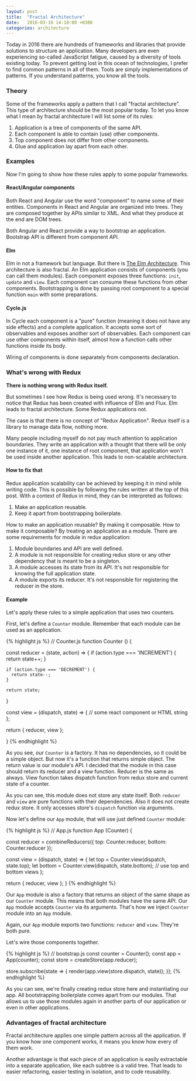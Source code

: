 ```yaml
---
layout: post
title:  "Fractal Architecture"
date:   2016-03-16 14:10:00 +0300
categories: architecture
---
```


Today in 2016 there are hundreds of frameworks and libraries that provide solutions to structure an application.
Many developers are even experiencing so-called JavaScript fatigue, caused by a diversity of tools existing today.
To prevent getting lost in this ocean of technologies, I prefer to find common patterns in all of them.
Tools are simply implementations of patterns.
If you understand patterns, you know all the tools.

### Theory

Some of the frameworks apply a pattern that I call "fractal architecture".
This type of architecture should be the most popular today.
To let you know what I mean by fractal architecture I will list some of its rules:

1. Application is a tree of components of the same API.
2. Each component is able to contain (use) other components.
3. Top component does not differ from other components.
4. Glue and application lay apart from each other.

### Examples

Now I'm going to show how these rules apply to some popular frameworks.

#### React/Angular components

Both React and Angular use the word "component" to name some of their entities.
Components in React and Angular are organized into trees.
They are composed together by APIs similar to XML.
And what they produce at the end are DOM trees.

Both Angular and React provide a way to bootstrap an application.
Bootstrap API is different from component API.

#### Elm

Elm in not a framework but language.
But there is [The Elm Architecture](https://github.com/evancz/elm-architecture-tutorial).
This architecture is also fractal.
An Elm application consists of components (you can call them modules).
Each component exposes three functions: `init`, `update` and `view`.
Each component can consume these functions from other components.
Bootstrapping is done by passing root component to a special function `main` with some preparations.


#### Cycle.js

In Cycle each component is a "pure" function (meaning it does not have any side effects) and a complete application.
It accepts some sort of observables and exposes another sort of observables.
Each component can use other components within itself, almost how a function calls other functions inside its body.

Wiring of components is done separately from components declaration.

### What's wrong with Redux

**There is nothing wrong with Redux itself.**

But sometimes I see how Redux is being used wrong.
It's necessary to notice that Redux has been created with influence of Elm and Flux.
Elm leads to fractal architecture. Some Redux applications not.

The case is that there is no concept of "Redux Application".
Redux itself is a library to manage data flow, nothing more.

Many people including myself do not pay much attention to application boundaries.
They write an application with a thought that there will be only one instance of it,
one instance of root component, that application won't be used inside another application.
This leads to non-scalable architecture.

#### How to fix that

Redux application scalability can be achieved by keeping it in mind while writing code.
This is possible by following the rules written at the top of this post.
With a context of Redux in mind, they can be interpreted as follows:

1. Make an application reusable.
2. Keep it apart from bootstrapping boilerplate.

How to make an application reusable?
By making it composable.
How to make it composable?
By treating an application as a module.
There are some requirements for module in redux application:

1. Module boundaries and API are well defined.
2. A module is not responsible for creating redux store or any other dependency that is meant to be a singleton.
3. A module accesses its state from its API. It's not responsible for knowing the full application state.
4. A module exports its reducer. It's not responsible for registering the reducer in the store.

#### Example

Let's apply these rules to a simple application that uses two counters.

First, let's define a `Counter` module.
Remember that each module can be used as an application.

{% highlight js %}
// Counter.js
function Counter () {
  
  const reducer = (state, action) => {
    if (action.type === 'INCREMENT') {
      return state++;
    }
    
    if (action.type === 'DECREMENT') {
      return state--;
    }
    
    return state;
  }
  
  const view = (dispatch, state) => {
    // some react component or HTML string
  };
  
  return {
    reducer,
    view
  };
  
}
{% endhighlight %}

As you see, our `Counter` is a factory.
It has no dependencies, so it could be a simple object.
But now it's a function that returns simple object.
The return value is our module's API.
I decided that the module in this case should return its reducer and a view function.
Reducer is the same as always.
View function takes dispatch function from redux store and current state of a counter.

As you can see, this module does not store any state itself.
Both `reducer` and `view` are pure functions with their dependencies.
Also it does not create redux store. It only accesses store's `dispatch` function via arguments.

Now let's define our `App` module, that will use just defined `Counter` module:

{% highlight js %}
// App.js
function App (Counter) {
  
  const reducer = combineReducers({
    top: Counter.reducer,
    bottom: Counter.reducer
  });
  
  const view = (dispatch, state) => {
    let top = Counter.view(dispatch, state.top);
    let bottom = Counter.view(dispatch, state.bottom);
    // use top and bottom views
  };
  
  return {
    reducer,
    view
  };
}
{% endhighlight %}

Our `App` module is also a factory that returns an object of the same shape as our `Counter` module.
This means that both modules have the same API.
Our `App` module accepts `Counter` via its arguments.
That's how we inject `Counter` module into an `App` module.

Again, our `App` module exports two functions: `reducer` and `view`.
They're both pure.

Let's wire those components together.

{% highlight js %}
// bootstrap.js
const counter = Counter();
const app = App(counter);
const store = createStore(app.reducer);

store.subscribe(state => {
  render(app.view(store.dispatch, state));
});
{% endhighlight %}

As you can see, we're finally creating redux store here and instantiating our app.
All bootstrapping boilerplate comes apart from our modules.
That allows us to use those modules again in another parts of our application or even in other applications.


### Advantages of fractal architecture

Fractal architecture applies one simple pattern across all the application.
If you know how one component works, it means you know how every of them work.

Another advantage is that each piece of an application is easily extractable into a separate application,
like each subtree is a valid tree.
That leads to easier refactoring, easier testing in isolation, and to code reusability.
